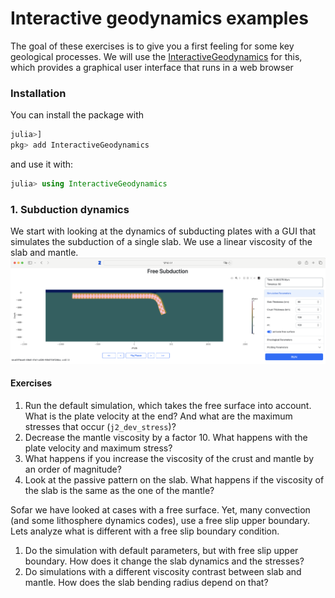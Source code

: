 # Interactive geodynamics examples

The goal of these exercises is to give you a first feeling for some key geological processes. We will use the [InteractiveGeodynamics](https://github.com/JuliaGeodynamics/InteractiveGeodynamics.jl) for this, which provides a graphical user interface that runs in a web browser

### Installation
You can install the package with
```julia
julia>]
pkg> add InteractiveGeodynamics
```
and use it with:
```julia
julia> using InteractiveGeodynamics
```


### 1. Subduction dynamics
We start with looking at the dynamics of subducting plates with a GUI that simulates the subduction of a single slab. We use a linear viscosity of the slab and mantle.  
![Subduction](Subduction.png)

#### Exercises
1. Run the default simulation, which takes the free surface into account. What is the plate velocity at the end? And what are the maximum stresses that occur (`j2_dev_stress`)?
2. Decrease the mantle viscosity by a factor 10. What happens with the plate velocity and maximum stress?
3. What happens if you increase the viscosity of the crust and mantle by an order of magnitude? 
4. Look at the passive pattern on the slab. What happens if the viscosity of the slab is the same as the one of the mantle?

Sofar we have looked at cases with a free surface. Yet, many convection (and some lithosphere dynamics codes), use a free slip upper boundary. Lets analyze what is different with a free slip boundary condition.
1. Do the simulation with default parameters, but with free slip upper boundary. How does it change the slab dynamics and the stresses?
2. Do simulations with a different viscosity contrast between slab and mantle. How does the slab bending radius depend on that?
  
